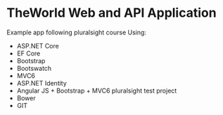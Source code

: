 # TheWorld Web and API Application
Example app following pluralsight course
Using:
- ASP.NET Core 
- EF Core
- Bootstrap
- Bootswatch
- MVC6
- ASP.NET Identity
- Angular JS + Bootstrap + MVC6 pluralsight test project
- Bower
- GIT
